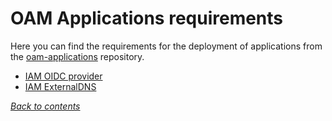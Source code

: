 # OAM Applications requirements

Here you can find the requirements for the deployment of applications from the [oam-applications]((https://github.com/activa-prefapp/oam-applications)) repository.

- [IAM OIDC provider](iam-OIDCprovider.md)
- [IAM ExternalDNS](iam-ExternalDNS.md)

*[Back to contents](../README.md)*